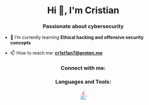<h1 align="center">Hi 👋, I'm Cristian</h1>
<h3 align="center">Passionate about cybersecurity</h3>

- 🌱 I’m currently learning **Ethical hacking and offensive security concepts**

- 📫 How to reach me: **cr1st1an7@proton.me**

<h3 align="center">Connect with me:</h3>
<p align="center">

</p>

<h3 align="center">Languages and Tools:</h3>
<p align="center">
  <a href="https://www.java.com" target="_blank" rel="noreferrer">
    <img src="https://raw.githubusercontent.com/devicons/devicon/master/icons/java/java-original.svg"
         alt="Java" width="30" height="30" style="margin: 0 8px;" />
  </a>
</p>
